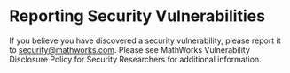 # Reporting Security Vulnerabilities

If you believe you have discovered a security vulnerability, please report it to
security@mathworks.com. Please see
MathWorks Vulnerability Disclosure Policy for Security Researchers
for additional information.

